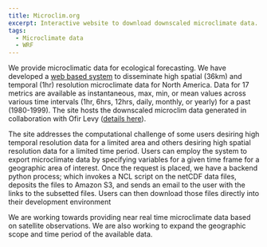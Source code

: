 ```yaml
---
title: Microclim.org
excerpt: Interactive website to download downscaled microclimate data.
tags:
  - Microclimate data
  - WRF
---
```

We provide microclimatic data for ecological forecasting. We have developed a [web based system](http://www.microclim.org) to disseminate high spatial (36km) and temporal (1hr) resolution microclimate data for North America.  Data for 17 metrics are available as instantaneous, max, min, or mean values across various time intervals (1hr, 6hrs, 12hrs, daily, monthly, or yearly) for a past (1980-1999). The site hosts the downscaled microclim data generated in collaboration with Ofir Levy ([details here](http://onlinelibrary.wiley.com/doi/10.1002/ecy.1444/full)).

The site addresses the computational challenge of some users desiring high temporal resolution data for a limited area and others desiring high spatial resolution data for a limited time period.  Users can employ the system to export microclimate data by specifying variables for a given time frame for a geographic area of interest. Once the request is placed, we have a backend python process; which invokes a NCL script on the netCDF data files, deposits the files to Amazon S3, and sends an email to the user with the links to the subsetted files. Users can then download those files directly into their development environment

We are working towards providing near real time microclimate data based on satellite observations. We are also working to expand the geographic scope and time period of the available data.
